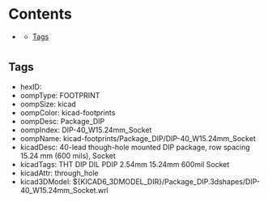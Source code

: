 



Contents
========

* [](#)
	* [Tags](#tags)

# 

## Tags

- hexID: 
- oompType: FOOTPRINT
- oompSize: kicad
- oompColor: kicad-footprints
- oompDesc: Package_DIP
- oompIndex: DIP-40_W15.24mm_Socket
- oompName: kicad-footprints/Package_DIP/DIP-40_W15.24mm_Socket
- kicadDesc: 40-lead though-hole mounted DIP package, row spacing 15.24 mm (600 mils), Socket
- kicadTags: THT DIP DIL PDIP 2.54mm 15.24mm 600mil Socket
- kicadAttr: through_hole
- kicad3DModel: ${KICAD6_3DMODEL_DIR}/Package_DIP.3dshapes/DIP-40_W15.24mm_Socket.wrl
